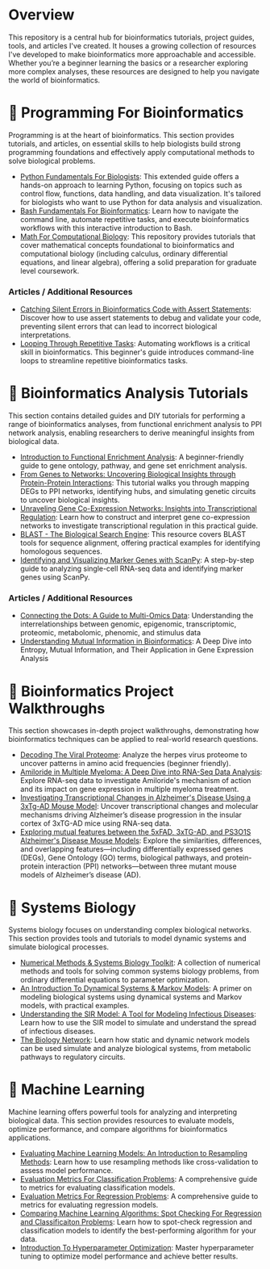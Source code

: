 # Overview
This repository is a central hub for bioinformatics tutorials, project guides, tools, and articles I've created. It houses a growing collection of resources I've developed to make bioinformatics more approachable and accessible. Whether you’re a beginner learning the basics or a researcher exploring more complex analyses, these resources are designed to help you navigate the world of bioinformatics. 


# 🧬 Programming For Bioinformatics 
Programming is at the heart of bioinformatics. This section provides tutorials, and articles, on essential skills to help biologists build strong programming foundations and effectively apply computational methods to solve biological problems.

- [Python Fundamentals For Biologists](https://github.com/evanpeikon/Python_Fundamentals_Biology): This extended guide offers a hands-on approach to learning Python, focusing on topics such as control flow, functions, data handling, and data visualization. It's tailored for biologists who want to use Python for data analysis and visualization.
- [Bash Fundamentals For Bioinformatics](https://github.com/evanpeikon/bash_fundamentals): Learn how to navigate the command line, automate repetitive tasks, and execute bioinformatics workflows with this interactive introduction to Bash.
- [Math For Computational Biology](https://github.com/evanpeikon/math_for_compbio): This repository provides tutorials that cover mathematical concepts foundational to bioinformatics and computational biology (including calculus, ordinary differential equations, and linear algebra), offering a solid preparation for graduate level coursework. 

### Articles / Additional Resources
- [Catching Silent Errors in Bioinformatics Code with Assert Statements](https://decodingbiology.substack.com/p/catching-silent-errors-in-bioinformatics): Discover how to use assert statements to debug and validate your code, preventing silent errors that can lead to incorrect biological interpretations.
- [Looping Through Repetitive Tasks](https://decodingbiology.substack.com/p/looping-through-repetitive-tasks): Automating workflows is a critical skill in bioinformatics. This beginner's guide introduces command-line loops to streamline repetitive bioinformatics tasks.

# 🧬 Bioinformatics Analysis Tutorials 
This section contains detailed guides and DIY tutorials for performing a range of bioinformatics analyses, from functional enrichment analysis to PPI network analysis, enabling researchers to derive meaningful insights from biological data.

- [Introduction to Functional Enrichment Analysis](https://github.com/evanpeikon/functional_enrichment_analysis):  A beginner-friendly guide to gene ontology, pathway, and gene set enrichment analysis. 
- [From Genes to Networks: Uncovering Biological Insights through Protein-Protein Interactions](https://github.com/evanpeikon/PPI_Network_Analysis): This tutorial walks you through mapping DEGs to PPI networks, identifying hubs, and simulating genetic circuits to uncover biological insights.
- [Unraveling Gene Co-Expression Networks: Insights into Transcriptional Regulation](https://github.com/evanpeikon/co_expression_network): Learn how to construct and interpret gene co-expression networks to investigate transcriptional regulation in this practical guide.
- [BLAST - The Biological Search Engine](https://github.com/evanpeikon/BLAST): This resource covers BLAST tools for sequence alignment, offering practical examples for identifying homologous sequences.
- [Identifying and Visualizing Marker Genes with ScanPy](https://github.com/evanpeikon/scRNA-Seq-ScanPy): A step-by-step guide to analyzing single-cell RNA-seq data and identifying marker genes using ScanPy.

### Articles / Additional Resources
- [Connecting the Dots: A Guide to Multi-Omics Data](https://decodingbiology.substack.com/p/connecting-the-dots-a-guide-to-multi): Understanding the interrelationships between genomic, epigenomic, transcriptomic, proteomic, metabolomic, phenomic, and stimulus data
- [Understanding Mutual Information in Bioinformatics](https://decodingbiology.substack.com/p/understanding-mutual-information): A Deep Dive into Entropy, Mutual Information, and Their Application in Gene Expression Analysis

# 🧬 Bioinformatics Project Walkthroughs
This section showcases in-depth project walkthroughs, demonstrating how bioinformatics techniques can be applied to real-world research questions.

- [Decoding The Viral Proteome](https://github.com/evanpeikon/viral-proteome): Analyze the herpes virus proteome to uncover patterns in amino acid frequencies (beginner friendly).
- [Amiloride in Multiple Myeloma: A Deep Dive into RNA-Seq Data Analysis](https://github.com/evanpeikon/GSE_95077): Explore RNA-seq data to investigate Amiloride's mechanism of action and its impact on gene expression in multiple myeloma treatment.
- [Investigating Transcriptional Changes in Alzheimer's Disease Using a 3xTg-AD Mouse Model](https://github.com/evanpeikon/GSE_161904): Uncover transcriptional changes and molecular mechanisms driving Alzheimer’s disease progression in the insular cortex of 3xTG-AD mice using RNA-seq data.
- [Exploring mutual features between the 5xFAD, 3xTG-AD, and PS3O1S Alzheimer's Disease Mouse Models](https://github.com/evanpeikon/mouse_AD_models): Explore the similarities, differences, and overlapping features—including differentially expressed genes (DEGs), Gene Ontology (GO) terms, biological pathways, and protein-protein interaction (PPI) networks—between three mutant mouse models of Alzheimer’s disease (AD).

# 🧬 Systems Biology
Systems biology focuses on understanding complex biological networks. This section provides tools and tutorials to model dynamic systems and simulate biological processes.

- [Numerical Methods & Systems Biology Toolkit](https://github.com/evanpeikon/systems_biology): A collection of numerical methods and tools for solving common systems biology problems, from ordinary differential equations to parameter optimization.
- [An Introduction To Dynamical Systems & Markov Models](https://github.com/evanpeikon/dynamicalsys): A primer on modeling biological systems using dynamical systems and Markov models, with practical examples.
- [Understanding the SIR Model: A Tool for Modeling Infectious Diseases](https://decodingbiology.substack.com/p/understanding-the-sir-model-a-tool): Learn how to use the SIR model to simulate and understand the spread of infectious diseases.
- [The Biology Network](https://decodingbiology.substack.com/p/the-biology-network): Learn how static and dynamic network models can be used simulate and analyze biological systems, from metabolic pathways to regulatory circuits.

# 🧬 Machine Learning
Machine learning offers powerful tools for analyzing and interpreting biological data. This section provides resources to evaluate models, optimize performance, and compare algorithms for bioinformatics applications.

- [Evaluating Machine Learning Models: An Introduction to Resampling Methods](https://github.com/evanpeikon/machine-learning/tree/main/resampling): Learn how to use resampling methods like cross-validation to assess model performance.
- [Evaluation Metrics For Classification Problems](https://github.com/evanpeikon/machine-learning/tree/main/Classification-Metrics):  A comprehensive guide to metrics for evaluating classification models. 
- [Evaluation Metrics For Regression Problems](https://github.com/evanpeikon/Machine-Learning/tree/main/Regression-metrics):  A comprehensive guide to metrics for evaluating regression models. 
- [Comparing Machine Learning Algorithms: Spot Checking For Regression and Classificaiton Problems](https://github.com/evanpeikon/Machine-Learning/tree/main/spot_checking): Learn how to spot-check regression and classification models to identify the best-performing algorithm for your data.
- [Introduction To Hyperparameter Optimization](https://github.com/evanpeikon/Machine-Learning/tree/main/hyperparameter_optimization): Master hyperparameter tuning to optimize model performance and achieve better results.
